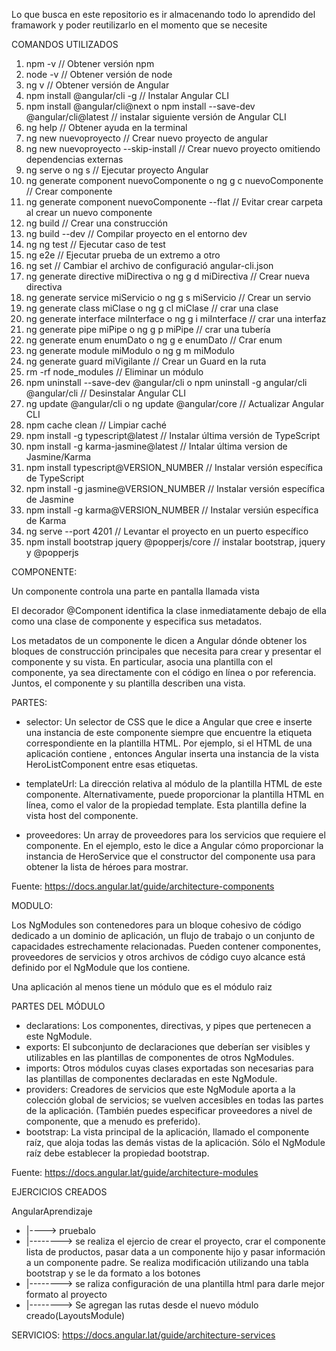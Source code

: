 Lo que busca en este repositorio es ir almacenando todo lo aprendido del framawork y poder reutilizarlo en el momento que se necesite

COMANDOS UTILIZADOS

1. npm -v // Obtener versión npm
2. node -v // Obtener versión de node
3. ng v // Obtener versión de Angular
4. npm install @angular/cli -g // Instalar Angular CLI
5. npm install @angular/cli@next o npm install --save-dev @angular/cli@latest // instalar siguiente versión de Angular CLI
6. ng help // Obtener ayuda en la terminal
7. ng new nuevoproyecto // Crear nuevo proyecto de angular
8. ng new nuevoproyecto --skip-install // Crear nuevo proyecto omitiendo dependencias externas
9. ng serve o ng s // Ejecutar proyecto Angular
10. ng generate component nuevoComponente o ng g c nuevoComponente // Crear componente
11. ng generate component nuevoComponente --flat // Evitar crear carpeta al crear un nuevo componente
12. ng build // Crear una construcción
13. ng build --dev // Compilar proyecto en el entorno dev
14. ng ng test // Ejecutar caso de test
15. ng e2e // Ejecutar prueba de un extremo a otro
16. ng set // Cambiar el archivo de configuració angular-cli.json
17. ng generate directive miDirectiva o ng g d miDirectiva // Crear nueva directiva
18. ng generate service miServicio o ng g s miServicio // Crear un servio
19. ng generate class miClase o ng g cl miClase // crar una clase
20. ng generate interface miInterface o ng g i miInterface // crar una interfaz
21. ng generate pipe miPipe o ng g p miPipe // crar una tubería
22. ng generate enum enumDato o ng g e enumDato // Crar enum
23. ng generate module miModulo o ng g m miModulo
24. ng generate guard miVigilante // Crear un Guard en la ruta
25. rm -rf node_modules // Eliminar un módulo
26. npm uninstall --save-dev @angular/cli o npm uninstall -g angular/cli @angular/cli // Desinstalar Angular CLI
27. ng update @angular/cli o ng update @angular/core // Actualizar Angular CLI
28. npm cache clean // Limpiar caché
29. npm install -g typescript@latest // Instalar última versión de TypeScript
30. npm install -g karma-jasmine@latest // Intalar última version de Jasmine/Karma
31. npm install typescript@VERSION_NUMBER // Instalar versión específica de TypeScript
32. npm install -g jasmine@VERSION_NUMBER // Instalar versión específica de Jasmine
33. npm install -g karma@VERSION_NUMBER // Instalar versiún específica de Karma
34. ng serve --port 4201 // Levantar el proyecto en un puerto específico
35. npm install bootstrap jquery @popperjs/core // instalar bootstrap, jquery y @popperjs

COMPONENTE:

Un componente controla una parte en pantalla llamada vista

El decorador @Component identifica la clase inmediatamente debajo de ella como una clase de componente y especifica sus metadatos.

Los metadatos de un componente le dicen a Angular dónde obtener los bloques de construcción principales que necesita para crear y presentar el componente y su vista. En particular, asocia una plantilla con el componente, ya sea directamente con el código en línea o por referencia. Juntos, el componente y su plantilla describen una vista.

PARTES:

* selector: Un selector de CSS que le dice a Angular que cree e inserte una instancia de este componente siempre que encuentre la etiqueta correspondiente en la plantilla HTML. Por ejemplo, si el HTML de una aplicación contiene <app-hero-list></app-hero-list>, entonces Angular inserta una instancia de la vista HeroListComponent entre esas etiquetas.
* templateUrl: La dirección relativa al módulo de la plantilla HTML de este componente. Alternativamente, puede proporcionar la plantilla HTML en línea, como el valor de la propiedad template. Esta plantilla define la vista host del componente.

* proveedores: Un array de proveedores para los servicios que requiere el componente. En el ejemplo, esto le dice a Angular cómo proporcionar la instancia de HeroService que el constructor del componente usa para obtener la lista de héroes para mostrar.

Fuente: https://docs.angular.lat/guide/architecture-components

MODULO:

Los NgModules son contenedores para un bloque cohesivo de código dedicado a un dominio de aplicación, un flujo de trabajo o un conjunto de capacidades estrechamente relacionadas. Pueden contener componentes, proveedores de servicios y otros archivos de código cuyo alcance está definido por el NgModule que los contiene.

Una aplicación al menos tiene un módulo que es el módulo raiz

PARTES DEL MÓDULO

* declarations: Los componentes, directivas, y pipes que pertenecen a este NgModule.
* exports: El subconjunto de declaraciones que deberían ser visibles y utilizables en las plantillas de componentes de otros NgModules.
* imports: Otros módulos cuyas clases exportadas son necesarias para las plantillas de componentes declaradas en este NgModule.
* providers: Creadores de servicios que este NgModule aporta a la colección global de servicios; se vuelven accesibles en todas las partes de la aplicación. (También puedes especificar proveedores a nivel de componente, que a menudo es preferido).
* bootstrap: La vista principal de la aplicación, llamado el componente raíz, que aloja todas las demás vistas de la aplicación. Sólo el NgModule raíz debe establecer la propiedad bootstrap.

Fuente: https://docs.angular.lat/guide/architecture-modules

EJERCICIOS CREADOS

AngularAprendizaje
* |----> pruebalo 
* |--------> se realiza el ejercio de crear el proyecto, crar el componente lista de productos, pasar data a un componente hijo y pasar información a un componente padre. Se realiza modificación utilizando una tabla bootstrap y se le da formato a los botones
* |--------> se raliza configuración de una plantilla html para darle mejor formato al proyecto
* |--------> Se agregan las rutas desde el nuevo módulo creado(LayoutsModule)

SERVICIOS: https://docs.angular.lat/guide/architecture-services